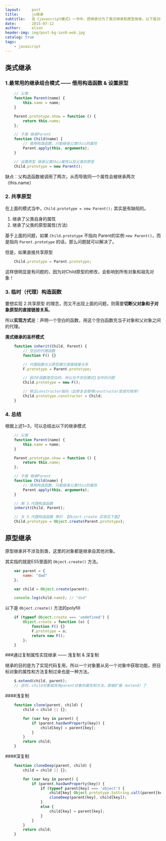 ```yaml
---
layout:     post
title:      js继承
subtitle:   在《javascript模式》一书中，把继承分为了类式继承和原型继承，以下是对这部分的一个总结。
date:       2015-07-12
author:     elson
header-img: img/post-bg-ios9-web.jpg
catalog: true
tags:
    - javascript
---
```


## 类式继承
### 1.最常用的继承组合模式 —— 借用构造函数 & 设置原型
```javascript
    // 父类
    function Parent(name) {
        this.name = name;
    }

    Parent.prototype.show = function () {
        return this.name;
    };

    // 子类 继承Parent
    function Child(name) {
        // 借用构造函数，只能继承父类this的属性
        Parent.apply(this, arguments);
    }

    // 设置原型 继承父类this属性以及父类的原型
    Child.prototype = new Parent();
```
缺点：父构造函数被调用了两次，从而导致同一个属性会被继承两次（this.name）

### 2. 共享原型
在上面的模式当中，`Child.prototype = new Parent();` 其实是有缺陷的。

1. 继承了父类自身的属性
2. 继承了父类的原型属性(方法)

基于上面的问题，如果 `Child.prototype` 不指向 Parent的实例 `new Parent()`，而是指向 `Parent.prototype` 的话，那么问题就可以解决了。

但是，如果直接共享原型
```javascript
    Child.prototype = Parent.prototype;
```
这样很明显是有问题的，因为对Child原型的修改，会影响到所有对象和祖先对象！

### 3. 临时（代理）构造函数
要想实现 2.共享原型 的理念，而又不出现上面的问题，则需要**切断父对象和子对象原型的直接链接关系**。

所以**实现方式**是：声明一个空白的函数，用这个空白函数充当子对象和父对象之间的代理。

**类式继承的圣杯模式**
```javascript
    function inherit(Child, Parent) {
        // 空白的代理函数
        function F() {}

        // 代理函数与父原型建立直接链接关系
        F.prototype = Parent.prototype;

        // 因为F函数是空白的，所以也不存在模式1当中的问题
        Child.prototype = new F();

        // 修正constructor指向（此修复会使得constructor变成可枚举）
        Child.prototype.constructor = Child;
    }
```
### 4. 总结
根据上述1~3，可以总结出以下的继承模式
```javascript
    // 父类
    function Parent(name) {
        this.name = name;
    }

    Parent.prototype.show = function () {
        return this.name;
    };

    // 子类 继承Parent
    function Child(name) {
        // 借用构造函数，只能继承父类this的属性
        Parent.apply(this, arguments);
    }

    // 用 3.代理构造函数
    inherit(Child, Parent);

    // 与 3.代理构造函数 等价 【Object.create 实现见下面】
    Child.prototype = Object.create(Parent.prototype);
```

## 原型继承

原型继承并不涉及到类，这里的对象都是继承自其他对象。

其实指的就是ES5里面的 `Object.create()` 方法。
```javascript
    var parent = {
        name: "dad"
    };

    var child = Object.create(parent);

    console.log(child.name); // "dad"
```
以下是 `Object.create()` 方法的polyfill
```javascript
    if (typeof Object.create === 'undefined') {
        Object.create = function (o) {
            function F() {}
            F.prototype = o;
            return new F();
        };
    }
```
###通过复制属性实现继承 —— 浅复制 & 深复制

继承的目的是为了实现代码复用，所以一个对象要从另一个对象中获取功能，把目标对象的属性和方法复制过来也是一种方法。
```javascript
    $.extend(child, parent);
    // 这时，child对象就具有parent对象的属性和方法，即被扩展（extend）了
```
####浅复制
```javascript
    function clone(parent, child) {
        child = child || {};

        for (var key in parent) {
            if (parent.hasOwnProperty(key)) {
                child[key] = parent[key];
            }
        }
        return child;
    }
```
####深复制
```javascript
    function cloneDeep(parent, child) {
        child = child || {};

        for (var key in parent) {
            if (parent.hasOwnProperty(key)) {
                if (typeof parent[key] === 'object') {
                    child[key] Object.prototype.toString.call(parent[key]) === '[object Array]' ? [] : {};
                    cloneDeep(parent[key], child[key]);
                }
                else {
                    child[key] = parent[key];
                }
            }
        }
        return child;
    }
```
